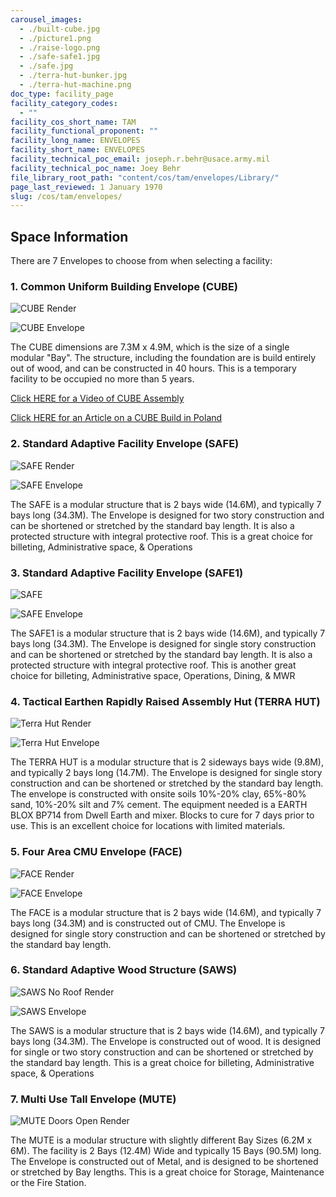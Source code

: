 ```yaml
---
carousel_images:
  - ./built-cube.jpg
  - ./picture1.png
  - ./raise-logo.png
  - ./safe-safe1.jpg
  - ./safe.jpg
  - ./terra-hut-bunker.jpg
  - ./terra-hut-machine.png
doc_type: facility_page
facility_category_codes:
  - ""
facility_cos_short_name: TAM
facility_functional_proponent: ""
facility_long_name: ENVELOPES
facility_short_name: ENVELOPES
facility_technical_poc_email: joseph.r.behr@usace.army.mil
facility_technical_poc_name: Joey Behr
file_library_root_path: "content/cos/tam/envelopes/Library/"
page_last_reviewed: 1 January 1970
slug: /cos/tam/envelopes/
---
```


## Space Information

There are 7 Envelopes to choose from when selecting a facility:

### 1. Common Uniform Building Envelope (CUBE)

![CUBE Render](./cube-render.jpg)

![CUBE Envelope](./cube-envelope.jpg)

The CUBE dimensions are 7.3M x 4.9M, which is the size of a single modular "Bay". The structure, including the foundation are is build entirely out of wood, and can be constructed in 40 hours. This is a temporary facility to be occupied no more than 5 years.

[Click HERE for a Video of CUBE Assembly](https://rfpwizard.mrsi.erdc.dren.mil/MRSI/content/cos/tam/center_home_page/Library/CUBE-Construction-FINAL.avi)

[Click HERE for an Article on a CUBE Build in Poland](https://rfpwizard.mrsi.erdc.dren.mil/MRSI/content/cos/tam/center_home_page/Library/cos-cube-build-poland-april2018.pdf)

### 2. Standard Adaptive Facility Envelope (SAFE)

![SAFE Render](./safe-render.jpg)

![SAFE Envelope](./safe-envelope.jpg)

The SAFE is a modular structure that is 2 bays wide (14.6M), and typically 7 bays long (34.3M). The Envelope is designed for two story construction and can be shortened or stretched by the standard bay length. It is also a protected structure with integral protective roof. This is a great choice for billeting, Administrative space, & Operations

### 3. Standard Adaptive Facility Envelope (SAFE1)

![SAFE](./safe-1.jpg)

![SAFE Envelope](./safe-envelope.jpg)


The SAFE1 is a modular structure that is 2 bays wide (14.6M), and typically 7 bays long (34.3M). The Envelope is designed for single story construction and can be shortened or stretched by the standard bay length. It is also a protected structure with integral protective roof. This is another great choice for billeting, Administrative space, Operations, Dining, & MWR

### 4. Tactical Earthen Rapidly Raised Assembly Hut (TERRA HUT)

![Terra Hut Render](./terra-hut-render.jpg)

![Terra Hut Envelope](./terra-hut-envelope.jpg)

The TERRA HUT is a modular structure that is 2 sideways bays wide (9.8M), and typically 2 bays long (14.7M). The Envelope is designed for single story construction and can be shortened or stretched by the standard bay length. The envelope is constructed with onsite soils 10%-20% clay, 65%-80% sand, 10%-20% silt and 7% cement. The equipment needed is a EARTH BLOX BP714 from Dwell Earth and mixer. Blocks to cure for 7 days prior to use. This is an excellent choice for locations with limited materials.

### 5. Four Area CMU Envelope (FACE)

![FACE Render](./face-render.jpg)

![FACE Envelope](./face-envelope.jpg)

The FACE is a modular structure that is 2 bays wide (14.6M), and typically 7 bays long (34.3M) and is constructed out of CMU. The Envelope is designed for single story construction and can be shortened or stretched by the standard bay length.

### 6. Standard Adaptive Wood Structure (SAWS)

![SAWS No Roof Render](./saws-no-roof.jpg)

![SAWS Envelope](./saws-envelope.jpg)

The SAWS is a modular structure that is 2 bays wide (14.6M), and typically 7 bays long (34.3M). The Envelope is constructed out of wood. It is designed for single or two story construction and can be shortened or stretched by the standard bay length. This is a great choice for billeting, Administrative space, & Operations

### 7. Multi Use Tall Envelope (MUTE)

![MUTE Doors Open Render](./mute-doors-open.png)

The MUTE is a modular structure with slightly different Bay Sizes (6.2M x 6M). The facility is 2 Bays (12.4M) Wide and typically 15 Bays (90.5M) long. The Envelope is constructed out of Metal, and is designed to be shortened or stretched by Bay lengths. This is a great choice for Storage, Maintenance or the Fire Station.